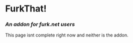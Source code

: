 # FurkThat!
<h3 style="font-style: italic">An addon for furk.net users</h3>
<p>This page isnt complete right now and neither is the addon.</p>
